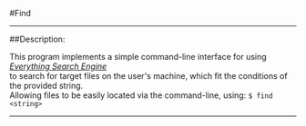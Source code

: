#Find  
  
*********************************************************************************************************  
##Description:  

  This program implements a simple command-line interface for using [*Everything Search Engine*](https://www.voidtools.com/)  
  to search for target files on the user's machine, which fit the conditions of the provided string.  
  Allowing files to be easily located via the command-line, using:  `$ find <string> `
*********************************************************************************************************  

